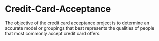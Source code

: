 # Credit-Card-Acceptance

The objective of the credit card acceptance project is to determine an accurate model or groupings that best represents the qualities of people that most commonly accept credit card offers.
